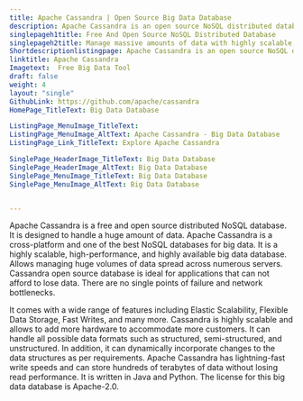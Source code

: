```yaml
---
title: Apache Cassandra | Open Source Big Data Database
description: Apache Cassandra is an open source NoSQL distributed database for big data. Handles massive data very quickly and without a single point of failure.
singlepageh1title: Free And Open Source NoSQL Distributed Database
singlepageh2title: Manage massive amounts of data with highly scalable, high-performance big data database that has no single point of failure and no network bottleneck.
Shortdescriptionlistingpage: Apache Cassandra is an open source NoSQL distributed database for big data. Handles huge data very quickly and suitable for business critical applications.
linktitle: Apache Cassandra
Imagetext:  Free Big Data Tool
draft: false
weight: 4
layout: "single"
GithubLink: https://github.com/apache/cassandra
HomePage_TitleText: Big Data Database

ListingPage_MenuImage_TitleText: 
ListingPage_MenuImage_AltText: Apache Cassandra - Big Data Database
ListingPage_Link_TitleText: Explore Apache Cassandra

SinglePage_HeaderImage_TitleText: Big Data Database
SinglePage_HeaderImage_AltText: Big Data Database
SinglePage_MenuImage_TitleText: Big Data Database
SinglePage_MenuImage_AltText: Big Data Database


---
```


Apache Cassandra is a free and open source distributed NoSQL database. It is designed to handle a huge amount of data. Apache Cassandra is a cross-platform and one of the best NoSQL databases for big data. It is a highly scalable, high-performance, and highly available big data database. Allows managing huge volumes of data spread across numerous servers. Cassandra open source database is ideal for applications that can not afford to lose data. There are no single points of failure and network bottlenecks.

It comes with a wide range of features including Elastic Scalability, Flexible Data Storage, Fast Writes, and many more. Cassandra is highly scalable and allows to add more hardware to accommodate more customers. It can handle all possible data formats such as structured, semi-structured, and unstructured. In addition, it can dynamically incorporate changes to the data structures as per requirements. Apache Cassandra has lightning-fast write speeds and can store hundreds of terabytes of data without losing read performance. It is written in Java and Python. The license for this big data database is Apache-2.0.